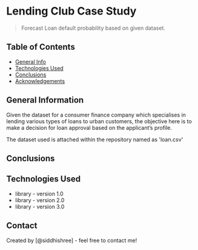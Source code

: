 # Lending Club Case Study
> Forecast Loan default probability based on given dataset.


## Table of Contents
* [General Info](#general-information)
* [Technologies Used](#technologies-used)
* [Conclusions](#conclusions)
* [Acknowledgements](#acknowledgements)


## General Information
Given the dataset for a consumer finance company which specialises in lending various types of loans to urban customers,
the objective here is to  make a decision for loan approval based on the applicant’s profile.

The dataset used is attached within the repository named as 'loan.csv'

## Conclusions


## Technologies Used
- library - version 1.0
- library - version 2.0
- library - version 3.0

## Contact
Created by [@siddhishree] - feel free to contact me!

